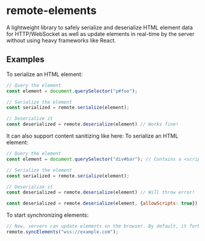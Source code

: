 # remote-elements
A lightweight library to safely serialize and deserialize HTML element data for HTTP/WebSocket as well as update elements in real-time by the server without using heavy frameworks like React.

## Examples
To serialize an HTML element:
```js
// Query the element
const element = document.querySelector("p#foo");

// Serialize the element
const serialized = remote.serialize(element);

// Deserialize it
const deserialized = remote.deserialize(element) // Works fine!
```

It can also support content sanitizing like here: To serialize an HTML element:
```js
// Query the element
const element = document.querySelector("div#bar"); // Contains a <script> tag.

// Serialize the element
const serialized = remote.serialize(element);

// Deserialize it
const deserialized = remote.deserialize(element) // Will throw error!

const deserialized = remote.deserialize(element, {allowScripts: true}) // Works fine!
```

To start synchronizing elements:
```js
// Now, servers can update elements on the browser. By default, it forbids scripts and images.
remote.syncElements("wss://example.com");
```